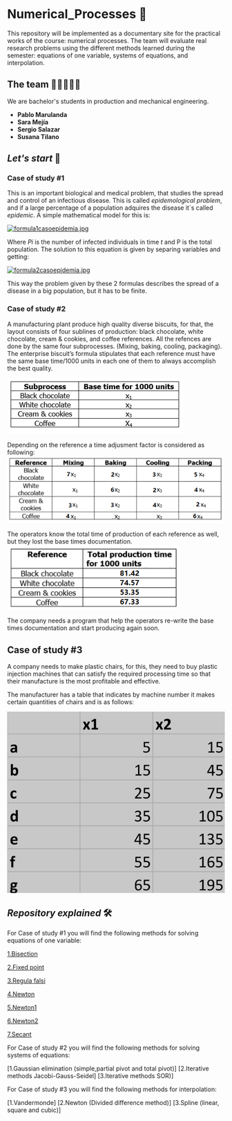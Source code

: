 # Numerical_Processes 🤖
This repository will be implemented as a documentary site for the practical works of the course: numerical processes. The team will evaluate real research problems using the different methods learned during the semester: equations of one variable, systems of equations, and interpolation. 

## The team 👩🏻‍💻👨‍💻

We are bachelor's students in production and mechanical engineering.

* **Pablo Marulanda** 
* **Sara Mejía** 
* **Sergio Salazar** 
* **Susana Tilano** 

## *Let's start* 🚀
### Case of study #1 
This is an important biological and medical problem, that studies the spread and control of an infectious disease. This is called *epidemological problem*, and if a large percentage of a population adquires the disease it`s called *epidemic*. A simple mathematical model for this is: 

[![formula1casoepidemia.jpg](https://i.postimg.cc/TPRqvy9X/formula1casoepidemia.jpg)](https://postimg.cc/68mGdpgH)

Where *Pi* is the number of infected individuals in time *t* and P is the total population. The solution to this equation is given by separing variables and getting: 

[![formula2casoepidemia.jpg](https://i.postimg.cc/qBnP7SrM/formula2casoepidemia.jpg)](https://postimg.cc/Jtr66Tt9)

This way the problem given by these 2 formulas describes the spread of a disease in a big population, but it has to be finite. 



### Case of study #2
A manufacturing plant produce high quality diverse biscuits, for that, the layout consists of four sublines of production: black chocolate, white chocolate, cream & cookies, and coffee references.
All the refences are done by the same four subprocesses. (Mixing, baking, cooling, packaging). The enterprise biscuit’s formula stipulates that each reference must have the same base time/1000 units in each one of them to always accomplish the best quality.

![Image text](https://github.com/Stilanof/Numerical_Processes/blob/main/study_case2/img/subprocesses.png)

Depending on the reference a time adjusment factor is considered as following:![Image text](https://github.com/Stilanof/Numerical_Processes/blob/main/study_case2/img/adjustment%20factor%201.png)


The operators know the total time of production of each reference as well, but they lost the base times documentation.
![Image text](https://github.com/Stilanof/Numerical_Processes/blob/main/study_case2/img/total%20production%20times%201.png)



The company needs a program that help the operators re-write the base times documentation and start producing again soon.

## Case of study #3

A company needs to make plastic chairs, for this, they need to buy plastic injection machines that can satisfy the required processing time so that their manufacture is the most profitable and effective.

The manufacturer has a table that indicates by machine number it makes certain quantities of chairs and is as follows:

![](https://github.com/Stilanof/Numerical_Processes/blob/main/Screenshot_2022-05-19-18-50-18-122_com.microsoft.office.excel.jpg)
## *Repository explained* 🛠️

For Case of study #1 you will find the following methods for solving equations of one variable:

[1.Bisection](https://github.com/Stilanof/Numerical_Processes/blob/main/study_case1/codes/1.%20Bisection.m)

[2.Fixed point](https://github.com/Stilanof/Numerical_Processes/blob/main/study_case1/codes/2.%20Fixed%20Point.m)

[3.Regula falsi](https://github.com/Stilanof/Numerical_Processes/blob/main/study_case1/codes/3.%20Regula%20Falsa.m)

[4.Newton](https://github.com/Stilanof/Numerical_Processes/blob/main/study_case1/codes/4.%20Newton.m)

[5.Newton1](https://github.com/Stilanof/Numerical_Processes/blob/main/study_case1/codes/5.%20Newton%201.m)

[6.Newton2](https://github.com/Stilanof/Numerical_Processes/blob/main/study_case1/codes/6.%20Newton%202.m)

[7.Secant](https://github.com/Stilanof/Numerical_Processes/blob/main/study_case1/codes/7.%20Secant.m)

For Case of study #2 you will find the following methods for solving systems of equations:

[1.Gaussian elimination (simple,partial pivot and total pivot)]
[2.Iterative methods Jacobi-Gauss-Seidel]
[3.Iterative methods SOR)]


For Case of study #3 you will find the following methods for interpolation:

[1.Vandermonde]
[2.Newton (Divided difference method)]
[3.Spline (linear, square and cubic)]
